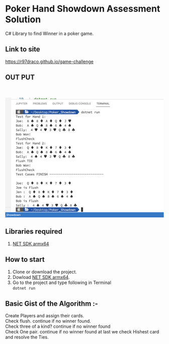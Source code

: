 #  Poker Hand Showdown Assessment Solution
C# Library to find Winner in a poker game.

## Link to site
https://r97draco.github.io/game-challenge

## OUT PUT 
<br><br>![alt txt](output.png)<br>

## Libraries required
1. [NET SDK armx64](https://dotnet.microsoft.com/en-us/download/dotnet/thank-you/sdk-7.0.100-macos-arm64-installer)

## How to start
1. Clone or download the project.
2. Dowload [NET SDK armx64](https://dotnet.microsoft.com/en-us/download/dotnet/thank-you/sdk-7.0.100-macos-arm64-installer).
3. Go to the project and type following in Terminal
<br>```dotnet run```

## Basic Gist of the Algorithm :-
Create Players and assign their cards.<br/>
Check flush. continue if no winner found.<br/>
Check three of a kind? continue if no winner found<br/>
Check One pair. continue if no winner found at last we check Hishest card and resolve the Ties.<br/>

